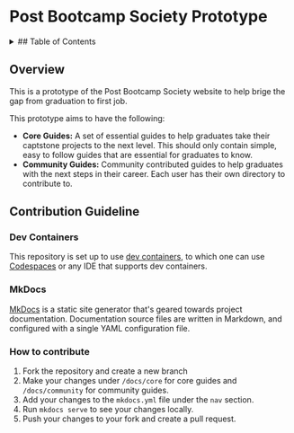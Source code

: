 # Post Bootcamp Society Prototype <!-- omit in toc -->

<!-- START doctoc generated TOC please keep comment here to allow auto update -->
<!-- DON'T EDIT THIS SECTION, INSTEAD RE-RUN doctoc TO UPDATE -->
<details>
<summary>## Table of Contents</summary>

- [Overview](#overview)
- [Contribution Guideline](#contribution-guideline)
  - [Dev Containers](#dev-containers)
  - [MkDocs](#mkdocs)
  - [How to contribute](#how-to-contribute)

</details>
<!-- END doctoc generated TOC please keep comment here to allow auto update -->

## Overview

This is a prototype of the Post Bootcamp Society website to help brige the gap from graduation to first job.

This prototype aims to have the following:

- **Core Guides:** A set of essential guides to help graduates take their captstone projects to the next level. This should only contain simple, easy to follow guides that are essential for graduates to know.
- **Community Guides:** Community contributed guides to help graduates with the next steps in their career. Each user has their own directory to contribute to.

## Contribution Guideline

### Dev Containers

This repository is set up to use [dev containers](https://containers.dev/), to which one can use [Codespaces](https://github.com/features/codespaces) or any IDE that supports dev containers.

### MkDocs

[MkDocs](https://www.mkdocs.org/) is a static site generator that's geared towards project documentation. Documentation source files are written in Markdown, and configured with a single YAML configuration file.

### How to contribute

1. Fork the repository and create a new branch
2. Make your changes under `/docs/core` for core guides and `/docs/community` for community guides.
3. Add your changes to the `mkdocs.yml` file under the `nav` section.
4. Run `mkdocs serve` to see your changes locally.
5. Push your changes to your fork and create a pull request.